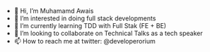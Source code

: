 - 👋 Hi, I’m Muhamamd Awais
- 👀 I’m interested in doing full stack developments
- 🌱 I’m currently learning TDD with Full Stak (FE + BE)
- 💞️ I’m looking to collaborate on Technical Talks as a tech speaker
- 📫 How to reach me at twitter: @developerorium

<!---
muhammadawais-rogers/muhammadawais-rogers is a ✨ special ✨ repository because its `README.md` (this file) appears on your GitHub profile.
You can click the Preview link to take a look at your changes.
--->
